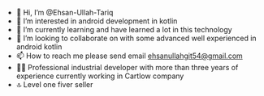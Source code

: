 
- 👋 Hi, I’m @Ehsan-Ullah-Tariq
- 👀 I’m interested in android development in kotlin
- 🌱 I’m currently learning and have learned a lot in this technology
- 💞️ I’m looking to collaborate on with some advanced well experienced in android kotlin
- 📫 How to reach me please send email ehsanullahgit54@gmail.com
- ✍🏽 Professional industrial developer with more than three years of experience currently working in Cartlow company
- 🔝 Level one fiver seller 
